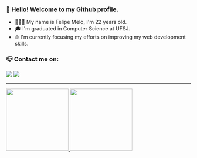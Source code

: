 ### 👋 Hello! Welcome to my Github profile.

- 👨🏻‍💻 My name is Felipe Melo, I'm 22 years old. 
- 🎓 I'm graduated in Computer Science at UFSJ.
- 🌐 I'm currently focusing my efforts on improving my web development skills.


### 📪 Contact me on:

<div>
<a href = "mailto:felipefrmelo@hotmail.com"><img src="https://img.shields.io/badge/Gmail-D14836?style=for-the-badge&logo=gmail&logoColor=white" target="_blank"></a>
<a href="https://www.linkedin.com/in/felipe-melo-a78504186/" target="_blank"><img src="https://img.shields.io/badge/-LinkedIn-%230077B5?style=for-the-badge&logo=linkedin&logoColor=white" target="_blank"></a>   
</div>

____

<div>
  <a href="https://github.com/felipefrm">
  <img height="170px" src="https://github-readme-stats.vercel.app/api?username=felipefrm&show_icons=true&theme=tokyonight&include_all_commits=true&count_private=true"/>
  <img height="170px" src="https://github-readme-stats.vercel.app/api/top-langs/?username=felipefrm&layout=compact&theme=tokyonight&hide=jupyter%20notebook,shaderlab&langs_count=8"/>
</div>
